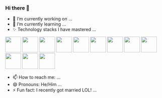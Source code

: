 ### Hi there 👋

- 🔭 I’m currently working on ...
- 🌱 I’m currently learning ...
- ✨ Technology stacks I have mastered ...

<code><a href="#" target="_blank"><img height="50" src="https://www.vectorlogo.zone/logos/drupal/drupal-ar21.svg"></a></code>
<code><a href="#" target="_blank"><img height="50" src="https://www.vectorlogo.zone/logos/w3_html5/w3_html5-ar21.svg"></a></code>
<code><a href="#" target="_blank"><img height="50" src="https://www.vectorlogo.zone/logos/javascript/javascript-horizontal.svg"></a></code>
<code><a href="#" target="_blank"><img height="50" src="https://www.vectorlogo.zone/logos/php/php-ar21.svg"></a></code>
<code><a href="#" target="_blank"><img height="50" src="https://www.vectorlogo.zone/logos/phpmyadmin/phpmyadmin-ar21.svg"></a></code>
<code><a href="#" target="_blank"><img height="50" src="https://www.drupal.org/files/Wordmark_blue_RGB.png"></a></code>
<code><a href="#" target="_blank"><img height="50" src="https://www.drush.org/img/drush_logo-black.png"></a></code>
<code><a href="#" target="_blank"><img height="50" src=""></a></code>
<code><a href="#" target="_blank"><img height="50" src=""></a></code>
<code><a href="#" target="_blank"><img height="50" src=""></a></code>
<code><a href="#" target="_blank"><img height="50" src=""></a></code>
<code><a href="#" target="_blank"><img height="50" src=""></a></code>



- 📫 How to reach me: ...
- 😄 Pronouns: He/Him ...
- ⚡ Fun fact: I recently got married LOL! ...

<!--
**isalmanhaider/isalmanhaider** is a ✨ _special_ ✨ repository because its `README.md` (this file) appears on your GitHub profile.

Here are some ideas to get you started:

- 🔭 I’m currently working on ...
- 🌱 I’m currently learning ...
- 👯 I’m looking to collaborate on ...
- 🤔 I’m looking for help with ...
- 💬 Ask me about ...
- 📫 How to reach me: ...
- 😄 Pronouns: ...
- ⚡ Fun fact: ...
-->
